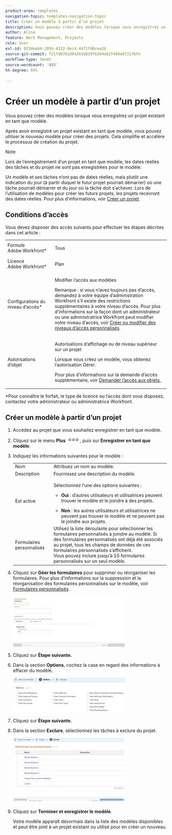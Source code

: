 ```yaml
---
product-area: templates
navigation-topic: templates-navigation-topic
title: Créer un modèle à partir d’un projet
description: Vous pouvez créer des modèles lorsque vous enregistrez un projet existant en tant que modèle.
author: Alina
feature: Work Management, Projects
role: User
exl-id: 923deab4-205b-4312-9ec4-4471fd6cea26
source-git-commit: f21fd0761d942916039f6364e62f489a07217bfe
workflow-type: tm+mt
source-wordcount: '493'
ht-degree: 95%

---
```


# Créer un modèle à partir d’un projet

<!--
<p data-mc-conditions="QuicksilverOrClassic.Draft mode">(Note: Keep this article in the Creating and Managing Templates area with the detailed information that this contains. Since this is an article about creating TEMPLATES, this needs to be detailed under Templates; there is a similar article with almost the same title in Managing projects that points to this one - since this functionality is in the UI under Projects, this article must have a presence in that areas as well. Keep both, but make this one the only editable one (iterative))</p>
-->

Vous pouvez créer des modèles lorsque vous enregistrez un projet existant en tant que modèle.

Après avoir enregistré un projet existant en tant que modèle, vous pouvez utiliser le nouveau modèle pour créer des projets. Cela simplifie et accélère le processus de création du projet.

>[!NOTE]
>
>Lors de l’enregistrement d’un projet en tant que modèle, les dates réelles des tâches et du projet ne sont pas enregistrées pour le modèle.
>
>Un modèle et ses tâches n’ont pas de dates réelles, mais plutôt une indication du jour (à partir duquel le futur projet pourrait démarrer) où une tâche pourrait démarrer et du jour où la tâche doit s’achever. Lors de l’utilisation de modèles pour créer les futurs projets, les projets recevront des dates réelles. Pour plus d’informations, voir [Créer un projet](../create-projects/create-project.md).

## Conditions d’accès

Vous devez disposer des accès suivants pour effectuer les étapes décrites dans cet article :

<table style="table-layout:auto"> 
 <col> 
 <col> 
 <tbody> 
  <tr> 
   <td role="rowheader">Formule Adobe Workfront*</td> 
   <td> <p>Tous </p> </td> 
  </tr> 
  <tr> 
   <td role="rowheader">Licence Adobe Workfront*</td> 
   <td> <p>Plan </p> </td> 
  </tr> 
  <tr> 
   <td role="rowheader">Configurations du niveau d’accès*</td> 
   <td> <p>Modifier l’accès aux modèles</p> <p>Remarque : si vous n’avez toujours pas d’accès, demandez à votre équipe d’administration Workfront s’il existe des restrictions supplémentaires à votre niveau d’accès. Pour plus d’informations sur la façon dont un administrateur ou une administratrice Workfront peut modifier votre niveau d’accès, voir <a href="../../../administration-and-setup/add-users/configure-and-grant-access/create-modify-access-levels.md" class="MCXref xref">Créer ou modifier des niveaux d’accès personnalisés</a>.</p> </td> 
  </tr> 
  <tr> 
   <td role="rowheader">Autorisations d’objet</td> 
   <td> <p>Autorisations d’affichage ou de niveau supérieur sur un projet </p> <p>Lorsque vous créez un modèle, vous obtenez l’autorisation Gérer.</p> <p>Pour plus d’informations sur la demande d’accès supplémentaire, voir <a href="../../../workfront-basics/grant-and-request-access-to-objects/request-access.md" class="MCXref xref">Demander l’accès aux objets </a>.</p> </td> 
  </tr> 
 </tbody> 
</table>

&#42;Pour connaître le forfait, le type de licence ou l’accès dont vous disposez, contactez votre administrateur ou administratrice Workfront.

## Créer un modèle à partir d’un projet

1. Accédez au projet que vous souhaitez enregistrer en tant que modèle.
1. Cliquez sur le menu **Plus** ![icône Plus](assets/qs-more-icon-on-an-object.png), puis sur **Enregistrer en tant que modèle**.
1. Indiquez les informations suivantes pour le modèle :

   <table style="table-layout:auto"> 
    <col> 
    <col> 
    <tbody> 
     <tr> 
      <td role="rowheader">Nom</td> 
      <td>Attribuez un nom au modèle.</td> 
     </tr> 
     <tr> 
      <td role="rowheader">Description</td> 
      <td>Fournissez une description du modèle.</td> 
     </tr> 
     <tr> 
      <td role="rowheader">Est active</td> 
      <td> <p>Sélectionnez l’une des options suivantes :</p> 
       <ul> 
        <li> <p><strong>Oui</strong> : d’autres utilisateurs et utilisatrices peuvent trouver le modèle et le joindre à des projets.</p> </li> 
        <li><strong>Non</strong> : les autres utilisateurs et utilisatrices ne peuvent pas trouver le modèle et ne peuvent pas le joindre aux projets.</li> 
       </ul> </td> 
     </tr> 
     <tr> 
      <td role="rowheader">Formulaires personnalisés</td> 
      <td>Utilisez la liste déroulante pour sélectionner les formulaires personnalisés à joindre au modèle. Si des formulaires personnalisés ont déjà été associés au projet, tous les champs de données de ces formulaires personnalisés s’affichent.<br>Vous pouvez inclure jusqu’à 10 formulaires personnalisés sur un seul modèle.</td> 
     </tr> 
    </tbody> 
   </table>

1. Cliquez sur **Géer les formulaires** pour supprimer ou réorganiser les formulaires. Pour plus d’informations sur la suppression et la réorganisation des formulaires personnalisés sur le modèle, voir [Formulaires personnalisés](../../../administration-and-setup/customize-workfront/create-manage-custom-forms/create-and-manage-custom-forms.md).

   ![Première étape Enregistrer en tant que modèle ](assets/save-as-template-first-step-350x159.png)

1. Cliquez sur **Étape suivante.**
1. Dans la section **Options**, cochez la case en regard des informations à effacer du modèle.

   ![Options Enregistrer en tant que modèle ](assets/save-as-template-options-step-350x109.png)

1. Cliquez sur **Étape suivante.**
1. Dans la section **Exclure**, sélectionnez les tâches à exclure du projet.

   ![Enregistrer en tant que modèle à exclure](assets/save-as-template-exclude-350x205.png)

1. Cliquez sur **Terminer et enregistrer le modèle**.

   Votre modèle apparaît désormais dans la liste des modèles disponibles et peut être joint à un projet existant ou utilisé pour en créer un nouveau.

 
